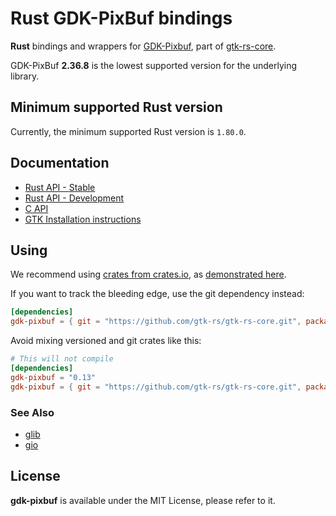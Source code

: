 # Rust GDK-PixBuf bindings

__Rust__ bindings and wrappers for [GDK-Pixbuf](https://docs.gtk.org/gdk-pixbuf), part of [gtk-rs-core](https://github.com/gtk-rs/gtk-rs-core).

GDK-PixBuf __2.36.8__ is the lowest supported version for the underlying library.

## Minimum supported Rust version

Currently, the minimum supported Rust version is `1.80.0`.

## Documentation

 * [Rust API - Stable](https://gtk-rs.org/gtk-rs-core/stable/latest/docs/gdk_pixbuf/)
 * [Rust API - Development](https://gtk-rs.org/gtk-rs-core/git/docs/gdk_pixbuf)
 * [C API](https://developer.gnome.org/gdk-pixbuf/stable/)
 * [GTK Installation instructions](https://www.gtk.org/docs/installations/)

## Using

We recommend using [crates from crates.io](https://crates.io/keywords/gtk-rs),
as [demonstrated here](https://gtk-rs.org/#using).

If you want to track the bleeding edge, use the git dependency instead:

```toml
[dependencies]
gdk-pixbuf = { git = "https://github.com/gtk-rs/gtk-rs-core.git", package = "gdk-pixbuf" }
```

Avoid mixing versioned and git crates like this:

```toml
# This will not compile
[dependencies]
gdk-pixbuf = "0.13"
gdk-pixbuf = { git = "https://github.com/gtk-rs/gtk-rs-core.git", package = "gdk-pixbuf" }
```

### See Also

 * [glib](https://crates.io/crates/glib)
 * [gio](https://crates.io/crates/gio)

## License

__gdk-pixbuf__ is available under the MIT License, please refer to it.

